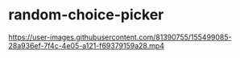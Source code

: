 # random-choice-picker

https://user-images.githubusercontent.com/81390755/155499085-28a936ef-7f4c-4e05-a121-f69379159a28.mp4

